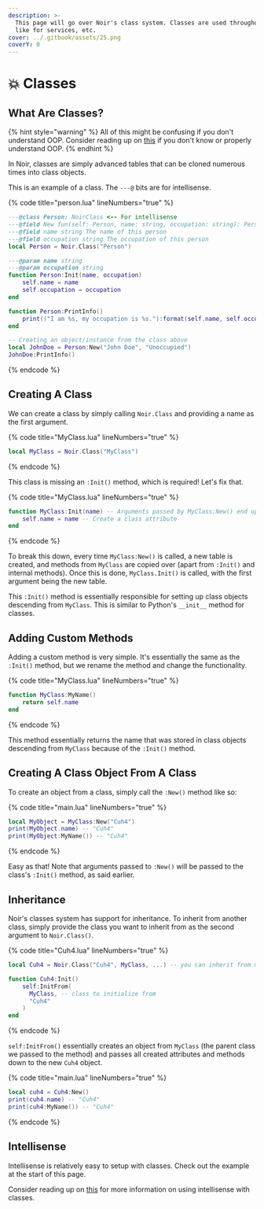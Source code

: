 ```yaml
---
description: >-
  This page will go over Noir's class system. Classes are used throughout Noir,
  like for services, etc.
cover: ../.gitbook/assets/25.png
coverY: 0
---
```


# 💥 Classes

## What Are Classes?

{% hint style="warning" %}
All of this might be confusing if you don't understand OOP. Consider reading up on [this](https://en.wikipedia.org/wiki/Object-oriented_programming) if you don't know or properly understand OOP.
{% endhint %}

In Noir, classes are simply advanced tables that can be cloned numerous times into class objects.

This is an example of a class. The `---@` bits are for intellisense.

{% code title="person.lua" lineNumbers="true" %}
```lua
---@class Person: NoirClass <-- For intellisense
---@field New fun(self: Person, name: string, occupation: string): Person <-- so the Lua extension thinks Person:New() returns a Person and not a NoirClass
---@field name string The name of this person
---@field occupation string The occupation of this person
local Person = Noir.Class("Person")

---@param name string
---@param occupation string
function Person:Init(name, occupation)
    self.name = name
    self.occupation = occupation
end

function Person:PrintInfo()
    print(("I am %s, my occupation is %s."):format(self.name, self.occupation))
end

-- Creating an object/instance from the class above
local JohnDoe = Person:New("John Doe", "Unoccupied")
JohnDoe:PrintInfo()
```
{% endcode %}

## Creating A Class

We can create a class by simply calling `Noir.Class` and providing a name as the first argument.

{% code title="MyClass.lua" lineNumbers="true" %}
```lua
local MyClass = Noir.Class("MyClass")
```
{% endcode %}

This class is missing an `:Init()` method, which is required! Let's fix that.

{% code title="MyClass.lua" lineNumbers="true" %}
```lua
function MyClass:Init(name) -- Arguments passed by MyClass:New() end up here
    self.name = name -- Create a class attribute
end
```
{% endcode %}

To break this down, every time `MyClass:New()` is called, a new table is created, and methods from `MyClass` are copied over (apart from `:Init()` and internal methods). Once this is done, `MyClass.Init()` is called, with the first argument being the new table.

This `:Init()` method is essentially responsible for setting up class objects descending from `MyClass`. This is similar to Python's `__init__` method for classes.

## Adding Custom Methods

Adding a custom method is very simple. It's essentially the same as the `:Init()` method, but we rename the method and change the functionality.

{% code title="MyClass.lua" lineNumbers="true" %}
```lua
function MyClass:MyName()
    return self.name
end
```
{% endcode %}

This method essentially returns the name that was stored in class objects descending from `MyClass` because of the `:Init()` method.

## Creating A Class Object From A Class

To create an object from a class, simply call the `:New()` method like so:

{% code title="main.lua" lineNumbers="true" %}
```lua
local MyObject = MyClass:New("Cuh4")
print(MyObject.name) -- "Cuh4"
print(MyObject:MyName()) -- "Cuh4"
```
{% endcode %}

Easy as that! Note that arguments passed to `:New()` will be passed to the class's `:Init()` method, as said earlier.

## Inheritance

Noir's classes system has support for inheritance. To inherit from another class, simply provide the class you want to inherit from as the second argument to `Noir.Class()`.

{% code title="Cuh4.lua" lineNumbers="true" %}
```lua
local Cuh4 = Noir.Class("Cuh4", MyClass, ...) -- you can inherit from multiple classes

function Cuh4:Init()
    self:InitFrom(
      MyClass, -- class to initialize from
      "Cuh4"
    )
end
```
{% endcode %}

`self:InitFrom()` essentially creates an object from `MyClass` (the parent class we passed to the method) and passes all created attributes and methods down to the new `Cuh4` object.

{% code title="main.lua" lineNumbers="true" %}
```lua
local cuh4 = Cuh4:New()
print(cuh4.name) -- "Cuh4"
print(cuh4:MyName()) -- "Cuh4"
```
{% endcode %}

## Intellisense

Intellisense is relatively easy to setup with classes. Check out the example at the start of this page.

Consider reading up on [this](https://luals.github.io/wiki/annotations/#class) for more information on using intellisense with classes.
